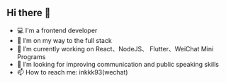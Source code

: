 ## Hi there 👋

* 💻 I'm a frontend developer
* 💪 I’m on my way to the full stack
* 🔭 I’m currently working on React、NodeJS、 Flutter、WeiChat Mini Programs
* 🤔 I’m looking for improving communication and public speaking skills
* 📫 How to reach me: inkkk93(wechat)